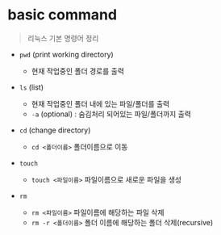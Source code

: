 # basic command
> 리눅스 기본 명령어 정리

- `pwd` (print working directory)
    - 현재 작업중인 폴더 경로를 출력

- `ls` (list)
    - 현재 작업중인 폴더 내에 있는 파일/폴더를 출력
    - `-a` (optional) : 숨김처리 되어있는 파일/폴더까지 출력

- `cd` (change directory)
    - `cd <폴더이름>` 폴더이름으로 이동

- `touch`
    - `touch <파일이름>`
    파일이름으로 새로운 파일을 생성

- `rm`
    - `rm <파일이름>` 파일이름에 해당하는 파일 삭제
    - `rm -r <폴더이름>` 폴더 이름에 해당하는 폴더 삭제(recursive)
    
